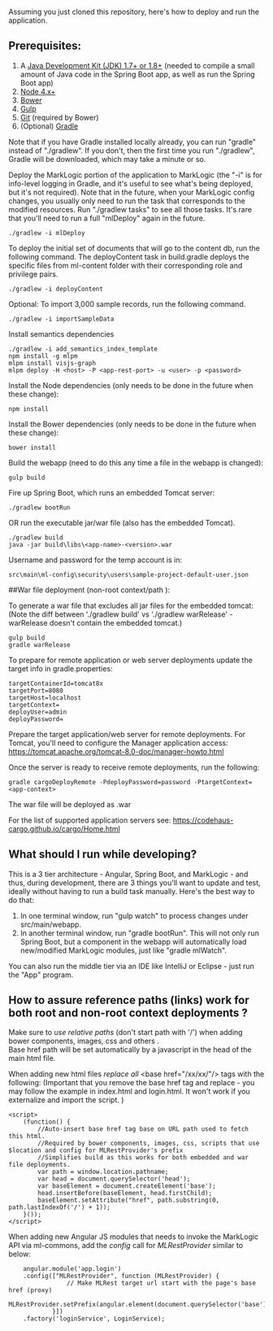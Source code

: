Assuming you just cloned this repository, here's how to deploy and run the application. 

## Prerequisites:

1. A [Java Development Kit (JDK) 1.7+ or 1.8+](http://www.oracle.com/technetwork/java/javase/downloads/index.html) (needed to compile a small amount of Java code in the Spring Boot app, as well as run the Spring Boot app)
1. [Node 4.x+](https://nodejs.org/en/download/)
1. [Bower](https://www.npmjs.com/package/bower)
1. [Gulp](https://www.npmjs.com/package/gulp)
1. [Git](https://git-scm.com/downloads) (required by Bower)
1. (Optional) [Gradle](http://gradle.org/gradle-download/)

Note that if you have Gradle installed locally already, you can run "gradle" instead of "./gradlew". 
If you don't, then the first time you run "./gradlew", Gradle will be downloaded, which may take a 
minute or so.

Deploy the MarkLogic portion of the application to MarkLogic (the "-i" is for info-level logging in Gradle, and
it's useful to see what's being deployed, but it's not required). Note that in the future, when your
MarkLogic config changes, you usually only need to run the task that corresponds to the modified resources.
Run "./gradlew tasks" to see all those tasks. It's rare that you'll need to run a full "mlDeploy" again in
the future.

    ./gradlew -i mlDeploy
        
To deploy the initial set of documents that will go to the content db, run the following command.
The deployContent task in build.gradle deploys the specific files from ml-content folder with their corresponding role 
and privilege pairs. 

    ./gradlew -i deployContent
    
Optional: To import 3,000 sample records, run the following command.
  
    ./gradlew -i importSampleData
    
Install semantics dependencies

    ./gradlew -i add_semantics_index_template
    npm install -g mlpm
    mlpm install visjs-graph
    mlpm deploy -H <host> -P <app-rest-port> -u <user> -p <password>
    
Install the Node dependencies (only needs to be done in the future when these change):

    npm install

Install the Bower dependencies (only needs to be done in the future when these change):

    bower install

Build the webapp (need to do this any time a file in the webapp is changed):

    gulp build

Fire up Spring Boot, which runs an embedded Tomcat server:

    ./gradlew bootRun
  OR run the executable jar/war file (also has the embedded Tomcat).
  
    ./gradlew build
    java -jar build\libs\<app-name>-<version>.war
    
Username and password for the temp account is in:
  
    src\main\ml-config\security\users\sample-project-default-user.json
 
##War file deployment (non-root context/path ):
 
To generate a war file that excludes all jar files for the embedded tomcat:
(Note the diff between './gradlew build' vs './gradlew warRelease' - warRelease doesn't contain the embedded tomcat.) 

	gulp build
    gradle warRelease
     
To prepare for remote application or web server deployments update the target info in gradle.properties:

    targetContainerId=tomcat8x    
    targetPort=8080    
    targetHost=localhost      
    targetContext=    
    deployUser=admin      
    deployPassword=
    
Prepare the target application/web server for remote deployments.  For Tomcat, you'll need to configure
the Manager application access:
https://tomcat.apache.org/tomcat-8.0-doc/manager-howto.html


Once the server is ready to receive remote deployments, run the following:

    gradle cargoDeployRemote -PdeployPassword=password -PtargetContext=<app-context>
    
The war file will be deployed as <app-context>.war
    
For the list of supported application servers see: https://codehaus-cargo.github.io/cargo/Home.html   

    
## What should I run while developing?

This is a 3 tier architecture - Angular, Spring Boot, and MarkLogic - and thus, during development, 
there are 3 things you'll want to update and test, ideally without having to run a build task manually. 
Here's the best way to do that:

1. In one terminal window, run "gulp watch" to process changes under src/main/webapp.
2. In another terminal window, run "gradle bootRun". This will not only run Spring Boot, but a component in the webapp 
will automatically load new/modified MarkLogic modules, just like "gradle mlWatch". 

You can also run the middle tier via an IDE like IntelliJ or Eclipse - just run the "App" program.

## How to assure reference paths (links) work for both root and non-root context deployments ?
Make sure to *use relative paths* (don't start path with '/') when adding bower components, images, css and others .  
Base href path will be set automatically by a javascript in the head of the main html file. 

When adding new html files *replace all* \<base href="/xx/xx/"/> tags with the following: 
(Important that you remove the base href tag and replace - you may follow the example in index.html and login.html.
 It won't work if you externalize and import the script. )
   
	<script>
        (function() {
            //Auto-insert base href tag base on URL path used to fetch this html.
            //Required by bower components, images, css, scripts that use $location and config for MLRestProvider's prefix
            //Simplifies build as this works for both embedded and war file deployments.
            var path = window.location.pathname;
            var head = document.querySelector('head');
            var baseElement = document.createElement('base');
            head.insertBefore(baseElement, head.firstChild);
            baseElement.setAttribute("href", path.substring(0, path.lastIndexOf('/') + 1));
        }());
	</script>

When adding new Angular JS modules that needs to invoke the MarkLogic API via ml-commons, add the 
*config* call for *MLRestProvider* similar to below:

		angular.module('app.login')
		.config(["MLRestProvider", function (MLRestProvider) {
					// Make MLRest target url start with the page's base href (proxy)
					MLRestProvider.setPrefix(angular.element(document.querySelector('base')).attr('href')+'v1');
				}])
		.factory('loginService', LoginService);

